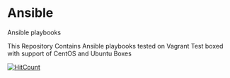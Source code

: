 # Ansible
Ansible playbooks

This Repository Contains Ansible playbooks tested on Vagrant Test boxed with support of CentOS and Ubuntu Boxes


[![HitCount](http://hits.dwyl.io/rajatumrao/Ansible.svg)](http://hits.dwyl.io/rajatumrao/Ansible)
